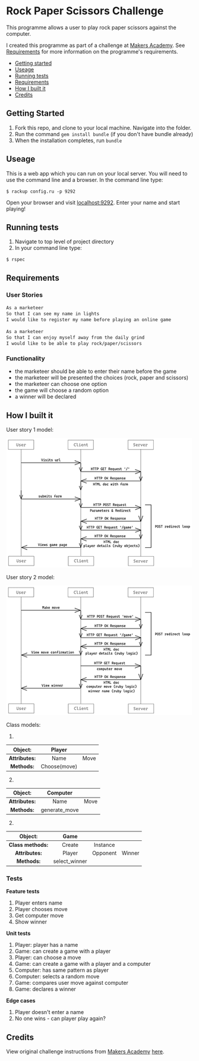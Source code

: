 # Rock Paper Scissors Challenge #

This programme allows a user to play rock paper scissors against the computer.

I created this programme as part of a challenge at [Makers Academy](https://makers.tech/). See [Requirements](#Requirements) for more information on the programme's requirements.

* [Getting started](#Getting-Started)
* [Useage](#useage)
* [Running tests](#Running-tests)
* [Requirements](#Requirements)
* [How I built it](#How-i-built-it)
* [Credits](#credits)


## Getting Started ##

1. Fork this repo, and clone to your local machine. Navigate into the folder.
2. Run the command `gem install bundle` (if you don't have bundle already)
3. When the installation completes, run `bundle`

## Useage ##

This is a web app which you can run on your local server. You will need to use the command line and a browser. In the command line type:

```shell
$ rackup config.ru -p 9292
```

Open your browser and visit [localhost:9292](http://localhost:9292/).
Enter your name and start playing!

## Running tests ##

1. Navigate to top level of project directory
2. In your command line type:

```shell
$ rspec
```

## Requirements ##

### User Stories ###

```
As a marketeer
So that I can see my name in lights
I would like to register my name before playing an online game

As a marketeer
So that I can enjoy myself away from the daily grind
I would like to be able to play rock/paper/scissors
```
### Functionality ###

* the marketeer should be able to enter their name before the game
* the marketeer will be presented the choices (rock, paper and scissors)
* the marketeer can choose one option
* the game will choose a random option
* a winner will be declared

## How I built it ##

User story 1 model: 

![sequence diagram](public/images/sequence-diagram-1.png)

User story 2 model: 

![sequence diagram](public/images/sequence-diagram-2.png)

Class models:

1.

| Object: |**Player**| | 
|:------:|:------------:|:-:|
|**Attributes:**|Name|Move|
|**Methods:**|Choose(move)||

2. 

| Object: |**Computer**| | 
|:------:|:------------:|:-:|
|**Attributes:**|Name|Move|
|**Methods:**|generate_move||

2.

| Object: |**Game**| | | 
|:------:|:------------:|:-:|:-:|
|**Class methods:**|Create|Instance | 
|**Attributes:**|Player| Opponent | Winner |
|**Methods:**|select_winner | | |



### Tests ###

**Feature tests**

1. Player enters name
2. Player chooses move
3. Get computer move
4. Show winner

**Unit tests**
1. Player: player has a name
2. Game: can create a game with a player
3. Player: can choose a move
4. Game: can create a game with a player and a computer
4. Computer: has same pattern as player
5. Computer: selects a random move
6. Game: compares user move against computer
7. Game: declares a winner

**Edge cases**
1. Player doesn't enter a name
2. No one wins - can player play again?

## Credits ##

View original challenge instructions from [Makers Academy](https://makers.tech/) [here](Challenge-instructions.md).
